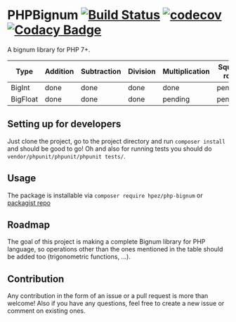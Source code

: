 # PHPBignum [![Build Status](https://travis-ci.org/hpez/PHPBignum.svg?branch=master)](https://travis-ci.org/hpez/PHPBignum) [![codecov](https://codecov.io/gh/hpez/PHPBignum/branch/master/graph/badge.svg)](https://codecov.io/gh/hpez/PHPBignum) [![Codacy Badge](https://api.codacy.com/project/badge/Grade/fb8fecb2617a41e9a05ee90e24d42e04)](https://app.codacy.com/app/hpez/PHPBignum?utm_source=github.com&utm_medium=referral&utm_content=hpez/PHPBignum&utm_campaign=Badge_Grade_Dashboard)

A bignum library for PHP 7+.

| Type          | Addition      | Subtraction   | Division      | Multiplication | Square root    | Power          |
| ------------- |---------------|---------------|---------------|----------------|----------------|----------------|
| BigInt        | done          | done          | done          | done           | pending        | done           |
| BigFloat      | done          | done          | done          | pending        | pending        | pending        |

## Setting up for developers
Just clone the project, go to the project directory and run `composer install` and should be good to go! Oh and also for running tests you should do `vendor/phpunit/phpunit/phpunit tests/`.

## Usage
The package is installable via `composer require hpez/php-bignum` or [packagist repo](https://packagist.org/packages/hpez/php-bignum)

## Roadmap
The goal of this project is making a complete Bignum library for PHP language, so operations other than the ones mentioned in the table should be added too (trigonometric functions, ...).

## Contribution
Any contribution in the form of an issue or a pull request is more than welcome! Also if you have any questions, feel free to create a new issue or comment on existing ones.
